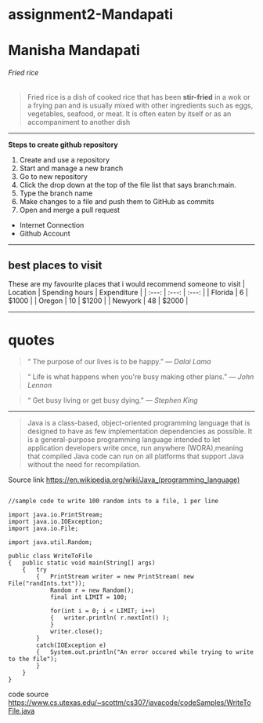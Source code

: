 # assignment2-Mandapati
# Manisha Mandapati
###### Fried rice
>Fried rice is a dish of cooked rice that has been **stir-fried** in a wok or a frying pan and is usually mixed with other ingredients such as eggs, vegetables, seafood, or meat. It is often eaten by itself or as an accompaniment to another dish

---
**Steps to create github repository**
1. Create and use a repository
2. Start and manage a new branch
  1. Go to new repository
  2. Click the drop down at the top of the file list that says branch:main.
  3. Type the branch name
3. Make changes to a file and push them to GitHub as commits
4. Open and merge a pull request

- Internet Connection
- Github Account

---
## best places to visit 
These are my favourite places that i would recommend someone to visit
| Location | Spending hours | Expenditure |
| :---: | :---: | :---: |
| Florida | 6 | $1000 |
| Oregon | 10 | $1200 |
| Newyork | 48 | $2000 |

---
# quotes
> “ The purpose of our lives is to be happy.” — *Dalai Lama*

> “ Life is what happens when you're busy making other plans.” — *John Lennon*

> “ Get busy living or get busy dying.” — *Stephen King*

---
> Java is a class-based, object-oriented programming language that is designed to have as few implementation dependencies as possible. It is a general-purpose programming language intended to let application developers write once, run anywhere (WORA),meaning that compiled Java code can run on all platforms that support Java without the need for recompilation.


Source link <https://en.wikipedia.org/wiki/Java_(programming_language)>

```

//sample code to write 100 random ints to a file, 1 per line

import java.io.PrintStream;
import java.io.IOException;
import java.io.File;

import java.util.Random;

public class WriteToFile
{	public static void main(String[] args)
	{	try
		{	PrintStream writer = new PrintStream( new File("randInts.txt"));
			Random r = new Random();
			final int LIMIT = 100;

			for(int i = 0; i < LIMIT; i++)
			{	writer.println( r.nextInt() );
			}
			writer.close();
		}
		catch(IOException e)
		{	System.out.println("An error occured while trying to write to the file");
		}
	}
}

```
code source <https://www.cs.utexas.edu/~scottm/cs307/javacode/codeSamples/WriteToFile.java>



